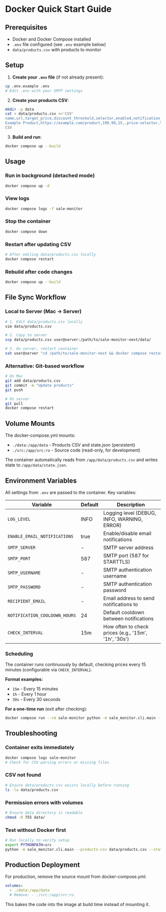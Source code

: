 # Docker Quick Start Guide

## Prerequisites
- Docker and Docker Compose installed
- `.env` file configured (see `.env` example below)
- `data/products.csv` with products to monitor

## Setup

1. **Create your `.env` file** (if not already present):
```bash
cp .env.example .env
# Edit .env with your SMTP settings
```

2. **Create your products CSV**:
```bash
mkdir -p data
cat > data/products.csv <<'CSV'
name,url,target_price,discount_threshold,selector,enabled,notification_cooldown_hours
Example Product,https://example.com/product,199.99,15,.price-selector,true,24
CSV
```

3. **Build and run**:
```bash
docker compose up --build
```

## Usage

### Run in background (detached mode)
```bash
docker compose up -d
```

### View logs
```bash
docker compose logs -f sale-monitor
```

### Stop the container
```bash
docker compose down
```

### Restart after updating CSV
```bash
# After editing data/products.csv locally
docker compose restart
```

### Rebuild after code changes
```bash
docker compose up --build
```

## File Sync Workflow

### Local to Server (Mac → Server)
```bash
# 1. Edit data/products.csv locally
vim data/products.csv

# 2. Copy to server
scp data/products.csv user@server:/path/to/sale-monitor-next/data/

# 3. On server, restart container
ssh user@server "cd /path/to/sale-monitor-next && docker compose restart"
```

### Alternative: Git-based workflow
```bash
# On Mac
git add data/products.csv
git commit -m "Update products"
git push

# On server
git pull
docker compose restart
```

## Volume Mounts

The docker-compose.yml mounts:
- `./data:/app/data` - Products CSV and state.json (persistent)
- `./src:/app/src:ro` - Source code (read-only, for development)

The container automatically reads from `/app/data/products.csv` and writes state to `/app/data/state.json`.

## Environment Variables

All settings from `.env` are passed to the container. Key variables:

| Variable | Default | Description |
|----------|---------|-------------|
| `LOG_LEVEL` | INFO | Logging level (DEBUG, INFO, WARNING, ERROR) |
| `ENABLE_EMAIL_NOTIFICATIONS` | true | Enable/disable email notifications |
| `SMTP_SERVER` | - | SMTP server address |
| `SMTP_PORT` | 587 | SMTP port (587 for STARTTLS) |
| `SMTP_USERNAME` | - | SMTP authentication username |
| `SMTP_PASSWORD` | - | SMTP authentication password |
| `RECIPIENT_EMAIL` | - | Email address to send notifications to |
| `NOTIFICATION_COOLDOWN_HOURS` | 24 | Default cooldown between notifications |
| `CHECK_INTERVAL` | 15m | How often to check prices (e.g., '15m', '1h', '30s') |

### Scheduling

The container runs continuously by default, checking prices every 15 minutes (configurable via `CHECK_INTERVAL`).

**Format examples:**
- `15m` - Every 15 minutes
- `1h` - Every 1 hour
- `30s` - Every 30 seconds

**For a one-time run** (exit after checking):
```bash
docker compose run --rm sale-monitor python -m sale_monitor.cli.main --products-csv /app/data/products.csv --state-file /app/data/state.json
```

## Troubleshooting

### Container exits immediately
```bash
docker compose logs sale-monitor
# Check for CSV parsing errors or missing files
```

### CSV not found
```bash
# Ensure data/products.csv exists locally before running
ls -la data/products.csv
```

### Permission errors with volumes
```bash
# Ensure data directory is readable
chmod -R 755 data/
```

### Test without Docker first
```bash
# Run locally to verify setup
export PYTHONPATH=src
python -m sale_monitor.cli.main --products-csv data/products.csv --state-file data/state.json
```

## Production Deployment

For production, remove the source mount from docker-compose.yml:
```yaml
volumes:
  - ./data:/app/data
  # Remove: - ./src:/app/src:ro
```

This bakes the code into the image at build time instead of mounting it.
